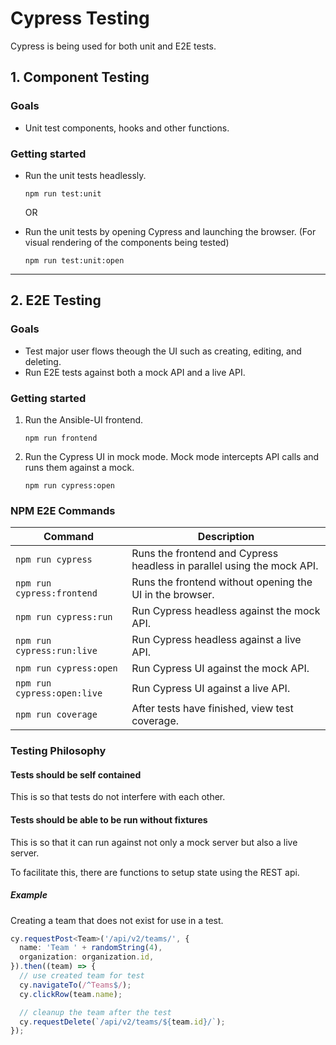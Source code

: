 # Cypress Testing

Cypress is being used for both unit and E2E tests.

## 1. Component Testing

### Goals

- Unit test components, hooks and other functions.

### Getting started

- Run the unit tests headlessly.

  ```
  npm run test:unit
  ```

  OR

- Run the unit tests by opening Cypress and launching the browser. (For visual rendering of the components being tested)

  ```
  npm run test:unit:open
  ```

---

## 2. E2E Testing

### Goals

- Test major user flows theough the UI such as creating, editing, and deleting.
- Run E2E tests against both a mock API and a live API.

### Getting started

1. Run the Ansible-UI frontend.

   ```
   npm run frontend
   ```

2. Run the Cypress UI in mock mode. Mock mode intercepts API calls and runs them against a mock.

   ```
   npm run cypress:open
   ```

### NPM E2E Commands

| Command                     | Description                                                            |
| --------------------------- | ---------------------------------------------------------------------- |
| `npm run cypress`           | Runs the frontend and Cypress headless in parallel using the mock API. |
| `npm run cypress:frontend`  | Runs the frontend without opening the UI in the browser.               |
| `npm run cypress:run`       | Run Cypress headless against the mock API.                             |
| `npm run cypress:run:live`  | Run Cypress headless against a live API.                               |
| `npm run cypress:open`      | Run Cypress UI against the mock API.                                   |
| `npm run cypress:open:live` | Run Cypress UI against a live API.                                     |
| `npm run coverage`          | After tests have finished, view test coverage.                         |

### Testing Philosophy

#### Tests should be self contained

This is so that tests do not interfere with each other.

#### Tests should be able to be run without fixtures

This is so that it can run against not only a mock server but also a live server.

To facilitate this, there are functions to setup state using the REST api.

##### Example

Creating a team that does not exist for use in a test.

```ts
cy.requestPost<Team>('/api/v2/teams/', {
  name: 'Team ' + randomString(4),
  organization: organization.id,
}).then((team) => {
  // use created team for test
  cy.navigateTo(/^Teams$/);
  cy.clickRow(team.name);

  // cleanup the team after the test
  cy.requestDelete(`/api/v2/teams/${team.id}/`);
});
```
